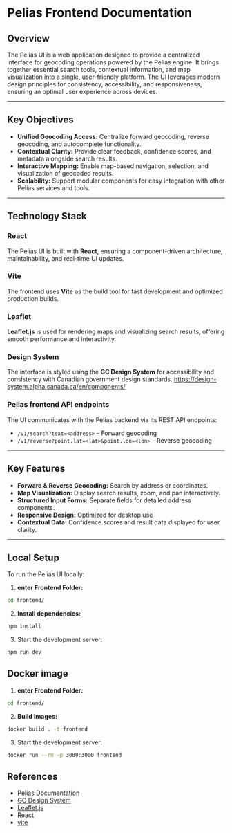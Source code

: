 # Pelias Frontend Documentation

## Overview

The Pelias UI is a web application designed to provide a centralized interface for geocoding operations powered by the Pelias engine. It brings together essential search tools, contextual information, and map visualization into a single, user-friendly platform. The UI leverages modern design principles for consistency, accessibility, and responsiveness, ensuring an optimal user experience across devices.

---

## Key Objectives

- **Unified Geocoding Access:** Centralize forward geocoding, reverse geocoding, and autocomplete functionality.
- **Contextual Clarity:** Provide clear feedback, confidence scores, and metadata alongside search results.
- **Interactive Mapping:** Enable map-based navigation, selection, and visualization of geocoded results.
- **Scalability:** Support modular components for easy integration with other Pelias services and tools.

---

## Technology Stack

### React

The Pelias UI is built with **React**, ensuring a component-driven architecture, maintainability, and real-time UI updates.

### Vite

The frontend uses **Vite** as the build tool for fast development and optimized production builds.

### Leaflet

**Leaflet.js** is used for rendering maps and visualizing search results, offering smooth performance and interactivity.

### Design System

The interface is styled using the **GC Design System** for accessibility and consistency with Canadian government design standards.
https://design-system.alpha.canada.ca/en/components/

### Pelias frontend API endpoints

The UI communicates with the Pelias backend via its REST API endpoints:

- `/v1/search?text=<address>` – Forward geocoding
- `/v1/reverse?point.lat=<lat>&point.lon=<lon>` – Reverse geocoding

---

## Key Features

- **Forward & Reverse Geocoding:** Search by address or coordinates.
- **Map Visualization:** Display search results, zoom, and pan interactively.
- **Structured Input Forms:** Separate fields for detailed address components.
- **Responsive Design:** Optimized for desktop use
- **Contextual Data:** Confidence scores and result data displayed for user clarity.

---

## Local Setup

To run the Pelias UI locally:

1. **enter Frontend Folder:**

```bash
cd frontend/
```

2. **Install dependencies:**

```bash
npm install
```

3. Start the development server:

```bash
npm run dev
```

## Docker image

1. **enter Frontend Folder:**

```bash
cd frontend/
```

2. **Build images:**

```bash
docker build . -t frontend
```

3. Start the development server:

```bash
docker run --rm -p 3000:3000 frontend
```

## References

- [Pelias Documentation](https://github.com/pelias/documentation)
- [GC Design System](https://design-system.digital.canada.ca/)
- [Leaflet.js](https://leafletjs.com/)
- [React](https://reactjs.org/)
- [vite](https://vite.dev/guide/)
